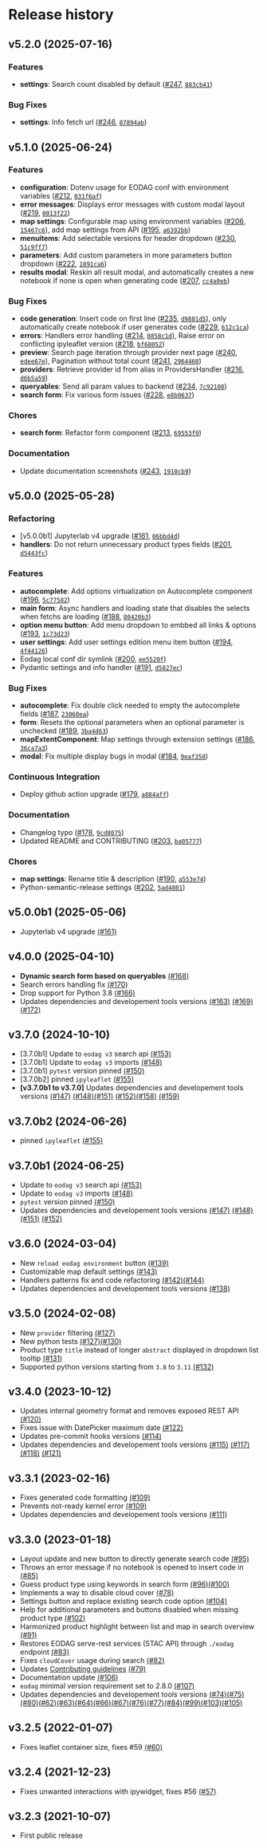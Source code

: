 # Release history

## v5.2.0 (2025-07-16)

### Features

- **settings**: Search count disabled by default
  ([#247](https://github.com/CS-SI/eodag-labextension/pull/247),
  [`883cb41`](https://github.com/CS-SI/eodag-labextension/commit/883cb41b4f95e11efba7174701f1a9b60554e456))

### Bug Fixes

- **settings**: Info fetch url ([#246](https://github.com/CS-SI/eodag-labextension/pull/246),
  [`87894ab`](https://github.com/CS-SI/eodag-labextension/commit/87894ab85b3c7cf33cd879c33d3a7de2403a59e6))

## v5.1.0 (2025-06-24)

### Features

- **configuration**: Dotenv usage for EODAG conf with environment variables
  ([#212](https://github.com/CS-SI/eodag-labextension/pull/212),
  [`031f6af`](https://github.com/CS-SI/eodag-labextension/commit/031f6af2b2960f47f994163e6f33b43c6ef4c1ac))
- **error messages**: Displays error messages with custom modal layout
  ([#219](https://github.com/CS-SI/eodag-labextension/pull/219),
  [`0013f22`](https://github.com/CS-SI/eodag-labextension/commit/0013f222b37b9865234b79967d015c3d9aecf588))
- **map settings**: Configurable map using environment variables
  ([#206](https://github.com/CS-SI/eodag-labextension/pull/206),
  [`15467c6`](https://github.com/CS-SI/eodag-labextension/commit/15467c68ee402ea65b459513dd098a95860e8a4a)), add map
  settings from API ([#195](https://github.com/CS-SI/eodag-labextension/pull/195),
  [`a6392bb`](https://github.com/CS-SI/eodag-labextension/commit/a6392bb29c3775068a30aec9a7e2758d440a5f33))
- **menuitems**: Add selectable versions for header dropdown
  ([#230](https://github.com/CS-SI/eodag-labextension/pull/230),
  [`51c9ff7`](https://github.com/CS-SI/eodag-labextension/commit/51c9ff7caa32e37988fbedd61c1f9c55d94b0fb6))
- **parameters**: Add custom parameters in more parameters button dropdown
  ([#222](https://github.com/CS-SI/eodag-labextension/pull/222),
  [`1891ca6`](https://github.com/CS-SI/eodag-labextension/commit/1891ca6493a18350b88ccac0a5b5f7a9143326e5))
- **results modal**: Reskin all result modal, and automatically creates a new notebook if none is open when generating
  code ([#207](https://github.com/CS-SI/eodag-labextension/pull/207),
  [`cc4a0eb`](https://github.com/CS-SI/eodag-labextension/commit/cc4a0eb661847c507e01b1dd744cedbc1c731178))

### Bug Fixes

- **code generation**: Insert code on first line ([#235](https://github.com/CS-SI/eodag-labextension/pull/235),
  [`d9881d5`](https://github.com/CS-SI/eodag-labextension/commit/d9881d5589efa8cd555826121c7561bf93bf3a12)), only
  automatically create notebook if user generates code
  ([#229](https://github.com/CS-SI/eodag-labextension/pull/229),
  [`612c1ca`](https://github.com/CS-SI/eodag-labextension/commit/612c1ca8c04d5713993cd988711f22bc0220265c))
- **errors**: Handlers error handling ([#214](https://github.com/CS-SI/eodag-labextension/pull/214),
  [`0858c1d`](https://github.com/CS-SI/eodag-labextension/commit/0858c1de28a5796b5588578550040982c52132c4)), Raise
  error on conflicting ipyleaflet version ([#218](https://github.com/CS-SI/eodag-labextension/pull/218),
  [`bf68052`](https://github.com/CS-SI/eodag-labextension/commit/bf680527b3f6fe217b57a971a26678348d046cd5))
- **preview**: Search page iteration through provider next page
  ([#240](https://github.com/CS-SI/eodag-labextension/pull/240),
  [`edee67e`](https://github.com/CS-SI/eodag-labextension/commit/edee67e6606f6d9d866054487d15fe889fb72d60)), Pagination
  without total count ([#241](https://github.com/CS-SI/eodag-labextension/pull/241),
  [`2964460`](https://github.com/CS-SI/eodag-labextension/commit/2964460d54da91a48a2dcf7b28545f86af528eb2))
- **providers**: Retrieve provider id from alias in ProvidersHandler
  ([#216](https://github.com/CS-SI/eodag-labextension/pull/216),
  [`d6b5a59`](https://github.com/CS-SI/eodag-labextension/commit/d6b5a59c064107e16ce472a0bca4c0bb14895f33))
- **queryables**: Send all param values to backend
  ([#234](https://github.com/CS-SI/eodag-labextension/pull/234),
  [`7c92108`](https://github.com/CS-SI/eodag-labextension/commit/7c92108fcbe6467abe7a9e2037ac9d1a28325f52))
- **search form**: Fix various form issues ([#228](https://github.com/CS-SI/eodag-labextension/pull/228),
  [`e8b0637`](https://github.com/CS-SI/eodag-labextension/commit/e8b063762cdbecd2a2b5ffa4087b2a4f0ae87772))

### Chores

- **search form**: Refactor form component ([#213](https://github.com/CS-SI/eodag-labextension/pull/213),
  [`69553f9`](https://github.com/CS-SI/eodag-labextension/commit/69553f94512121be836998daeccc9e82ce0bf468))

### Documentation

- Update documentation screenshots ([#243](https://github.com/CS-SI/eodag-labextension/pull/243),
  [`1910cb9`](https://github.com/CS-SI/eodag-labextension/commit/1910cb9dfcc11000a8407240382fb649ce1f95be))

## v5.0.0 (2025-05-28)

### Refactoring

- [v5.0.0b1] Jupyterlab v4 upgrade ([#161](https://github.com/CS-SI/eodag-labextension/pull/161),
  [`06bbd4d`](https://github.com/CS-SI/eodag-labextension/commit/06bbd4d7503c331193237e06c0dca03da9ca3d64))
- **handlers**: Do not return unnecessary product types fields
  ([#201](https://github.com/CS-SI/eodag-labextension/pull/201),
  [`d5443fc`](https://github.com/CS-SI/eodag-labextension/commit/d5443fca95650cfe67bba86c2af34cf55509b5cc))

### Features

- **autocomplete**: Add options virtualization on Autocomplete component
  ([#196](https://github.com/CS-SI/eodag-labextension/pull/196),
  [`5c77582`](https://github.com/CS-SI/eodag-labextension/commit/5c7758292961205951be7087bdcc1078a9223241))
- **main form**: Async handlers and loading state that disables the selects when fetchs are loading
  ([#188](https://github.com/CS-SI/eodag-labextension/pull/188),
  [`80420b3`](https://github.com/CS-SI/eodag-labextension/commit/80420b3c7a37a8dffa92e0df686b160b92bccea3))
- **option menu button**: Add menu dropdown to embbed all links & options
  ([#193](https://github.com/CS-SI/eodag-labextension/pull/193),
  [`1c73d23`](https://github.com/CS-SI/eodag-labextension/commit/1c73d2362cae0eeb751fa6270a84e46935ceb04d))
- **user settings**: Add user settings edition menu item button
  ([#194](https://github.com/CS-SI/eodag-labextension/pull/194),
  [`4f44126`](https://github.com/CS-SI/eodag-labextension/commit/4f44126a75f7bd8e54a26c45e3a1de0bd9fe5b14))
- Eodag local conf dir symlink ([#200](https://github.com/CS-SI/eodag-labextension/pull/200),
  [`ee5520f`](https://github.com/CS-SI/eodag-labextension/commit/ee5520ffb48fb2ba346fea5f4f4f71f9b153ff6b))
- Pydantic settings and info handler ([#191](https://github.com/CS-SI/eodag-labextension/pull/191),
  [`d5827ec`](https://github.com/CS-SI/eodag-labextension/commit/d5827ec6287979ea90ee139cd5939e59bca0c505))

### Bug Fixes

- **autocomplete**: Fix double click needed to empty the autocomplete fields
  ([#187](https://github.com/CS-SI/eodag-labextension/pull/187),
  [`23060ea`](https://github.com/CS-SI/eodag-labextension/commit/23060ea112b4bf6fcbd490f815fd22b832824c4e))
- **form**: Resets the optional parameters when an optional parameter is unchecked
  ([#189](https://github.com/CS-SI/eodag-labextension/pull/189),
  [`3ba4d63`](https://github.com/CS-SI/eodag-labextension/commit/3ba4d634945c030c4cae36b6610172be03f812dc))
- **mapExtentComponent**: Map settings through extension settings
  ([#186](https://github.com/CS-SI/eodag-labextension/pull/186),
  [`36ca7a3`](https://github.com/CS-SI/eodag-labextension/commit/36ca7a3dc3b6e61d39c70e7eb676a4a9d75dd9d1))
- **modal**: Fix multiple display bugs in modal
  ([#184](https://github.com/CS-SI/eodag-labextension/pull/184),
  [`9eaf358`](https://github.com/CS-SI/eodag-labextension/commit/9eaf3584461adc6e78f1500d524d2310f74ef376))

### Continuous Integration

- Deploy github action upgrade ([#179](https://github.com/CS-SI/eodag-labextension/pull/179),
  [`a884aff`](https://github.com/CS-SI/eodag-labextension/commit/a884aff138034f94fa617b9e0a4512cb93107f02))

### Documentation

- Changelog typo ([#178](https://github.com/CS-SI/eodag-labextension/pull/178),
  [`9cd8075`](https://github.com/CS-SI/eodag-labextension/commit/9cd80758e9f8fc59bfe23b873f78faa46330ccc1))
- Updated README and CONTRIBUTING ([#203](https://github.com/CS-SI/eodag-labextension/pull/203),
  [`ba05777`](https://github.com/CS-SI/eodag-labextension/commit/ba05777fedd94fd0c62ad26c0fc1cf89bc9c3d09))

### Chores

- **map settings**: Rename title & description
  ([#190](https://github.com/CS-SI/eodag-labextension/pull/190),
  [`a553e74`](https://github.com/CS-SI/eodag-labextension/commit/a553e741ffbd160e38a69e95e2ce35795eae62af))
- Python-semantic-release settings ([#202](https://github.com/CS-SI/eodag-labextension/pull/202),
  [`5ad4801`](https://github.com/CS-SI/eodag-labextension/commit/5ad48016ff73b6d147a605258b0fbe236c0baba1))

## v5.0.0b1 (2025-05-06)

- Jupyterlab v4 upgrade [(#161)](https://github.com/CS-SI/eodag-labextension/pull/161)

## v4.0.0 (2025-04-10)

- **Dynamic search form based on queryables** [(#168)](https://github.com/CS-SI/eodag-labextension/pull/168)
- Search errors handling fix [(#170)](https://github.com/CS-SI/eodag-labextension/pull/170)
- Drop support for Python 3.8 [(#166)](https://github.com/CS-SI/eodag-labextension/pull/166)
- Updates dependencies and developement tools versions [(#163)](https://github.com/CS-SI/eodag-labextension/pull/163)
  [(#169)](https://github.com/CS-SI/eodag-labextension/pull/169)[(#172)](https://github.com/CS-SI/eodag-labextension/pull/172)

## v3.7.0 (2024-10-10)

- [3.7.0b1] Update to `eodag v3` search api [(#153)](https://github.com/CS-SI/eodag-labextension/pull/153)
- [3.7.0b1] Update to `eodag v3` imports [(#148)](https://github.com/CS-SI/eodag-labextension/pull/148)
- [3.7.0b1] `pytest` version pinned [(#150)](https://github.com/CS-SI/eodag-labextension/pull/150)
- [3.7.0b2] pinned `ipyleaflet` [(#155)](https://github.com/CS-SI/eodag-labextension/pull/155)
- **[v3.7.0b1 to v3.7.0]** Updates dependencies and developement tools versions [(#147)](https://github.com/CS-SI/eodag-labextension/pull/147)
  [(#148)](https://github.com/CS-SI/eodag-labextension/pull/148)[(#151)](https://github.com/CS-SI/eodag-labextension/pull/151)
  [(#152)](https://github.com/CS-SI/eodag-labextension/pull/152)[(#158)](https://github.com/CS-SI/eodag-labextension/pull/158)
  [(#159)](https://github.com/CS-SI/eodag-labextension/pull/159)

## v3.7.0b2 (2024-06-26)

- pinned `ipyleaflet` [(#155)](https://github.com/CS-SI/eodag-labextension/pull/155)

## v3.7.0b1 (2024-06-25)

- Update to `eodag v3` search api [(#153)](https://github.com/CS-SI/eodag-labextension/pull/153)
- Update to `eodag v3` imports [(#148)](https://github.com/CS-SI/eodag-labextension/pull/148)
- `pytest` version pinned [(#150)](https://github.com/CS-SI/eodag-labextension/pull/150)
- Updates dependencies and developement tools versions [(#147)](https://github.com/CS-SI/eodag-labextension/pull/147)
  [(#148)](https://github.com/CS-SI/eodag-labextension/pull/148)[(#151)](https://github.com/CS-SI/eodag-labextension/pull/151)
  [(#152)](https://github.com/CS-SI/eodag-labextension/pull/152)

## v3.6.0 (2024-03-04)

- New `reload eodag environment` button [(#139)](https://github.com/CS-SI/eodag-labextension/pull/139)
- Customizable map default settings [(#143)](https://github.com/CS-SI/eodag-labextension/pull/143)
- Handlers patterns fix and code refactoring [(#142)](https://github.com/CS-SI/eodag-labextension/pull/142)[(#144)](https://github.com/CS-SI/eodag-labextension/pull/144)
- Updates dependencies and developement tools versions [(#138)](https://github.com/CS-SI/eodag-labextension/pull/138)

## v3.5.0 (2024-02-08)

- New `provider` filtering [(#127)](https://github.com/CS-SI/eodag-labextension/pull/127)
- New python tests [(#127)](https://github.com/CS-SI/eodag-labextension/pull/127)[(#130)](https://github.com/CS-SI/eodag-labextension/pull/130)
- Product type `title` instead of longer `abstract` displayed in dropdown list tooltip [(#131)](https://github.com/CS-SI/eodag-labextension/pull/131)
- Supported python versions starting from `3.8` to `3.11` [(#132)](https://github.com/CS-SI/eodag-labextension/pull/132)

## v3.4.0 (2023-10-12)

- Updates internal geometry format and removes exposed REST API [(#120)](https://github.com/CS-SI/eodag-labextension/pull/120)
- Fixes issue with DatePicker maximum date [(#122)](https://github.com/CS-SI/eodag-labextension/pull/122)
- Updates pre-commit hooks versions [(#114)](https://github.com/CS-SI/eodag-labextension/pull/114)
- Updates dependencies and developement tools versions [(#115)](https://github.com/CS-SI/eodag-labextension/pull/115)
  [(#117)](https://github.com/CS-SI/eodag-labextension/pull/117)[(#118)](https://github.com/CS-SI/eodag-labextension/pull/118)
  [(#121)](https://github.com/CS-SI/eodag-labextension/pull/121)

## v3.3.1 (2023-02-16)

- Fixes generated code formatting [(#109)](https://github.com/CS-SI/eodag-labextension/pull/109)
- Prevents not-ready kernel error [(#109)](https://github.com/CS-SI/eodag-labextension/pull/109)
- Updates dependencies and developement tools versions [(#111)](https://github.com/CS-SI/eodag-labextension/pull/111)

## v3.3.0 (2023-01-18)

- Layout update and new button to directly generate search code [(#95)](https://github.com/CS-SI/eodag-labextension/pull/95)
- Throws an error message if no notebook is opened to insert code in [(#85)](https://github.com/CS-SI/eodag-labextension/pull/85)
- Guess product type using keywords in search form [(#96)](https://github.com/CS-SI/eodag-labextension/pull/96)[(#100)](https://github.com/CS-SI/eodag-labextension/pull/100)
- Implements a way to disable cloud cover [(#78)](https://github.com/CS-SI/eodag-labextension/pull/78)
- Settings button and replace existing search code option [(#104)](https://github.com/CS-SI/eodag-labextension/pull/104)
- Help for additional parameters and buttons disabled when missing product type [(#102)](https://github.com/CS-SI/eodag-labextension/pull/102)
- Harmonized product highlight between list and map in search overview [(#91)](https://github.com/CS-SI/eodag-labextension/pull/91)
- Restores EODAG serve-rest services (STAC API) through `./eodag` endpoint
  [(#83)](https://github.com/CS-SI/eodag-labextension/pull/83)
- Fixes `cloudCover` usage during search [(#82)](https://github.com/CS-SI/eodag-labextension/pull/82)
- Updates [Contributing guidelines](https://github.com/CS-SI/eodag-labextension/blob/develop/CONTRIBUTING.md)
  [(#79)](https://github.com/CS-SI/eodag-labextension/pull/79)
- Documentation update [(#106)](https://github.com/CS-SI/eodag-labextension/pull/106)
- `eodag` minimal version requirement set to 2.8.0 [(#107)](https://github.com/CS-SI/eodag-labextension/pull/107)
- Updates dependencies and developement tools versions [(#74)](https://github.com/CS-SI/eodag-labextension/pull/74)[(#75)](https://github.com/CS-SI/eodag-labextension/pull/75)[(#80)](https://github.com/CS-SI/eodag-labextension/pull/80)[(#62)](https://github.com/CS-SI/eodag-labextension/pull/62)[(#63)](https://github.com/CS-SI/eodag-labextension/pull/63)[(#64)](https://github.com/CS-SI/eodag-labextension/pull/64)[(#66)](https://github.com/CS-SI/eodag-labextension/pull/66)[(#67)](https://github.com/CS-SI/eodag-labextension/pull/67)[(#76)](https://github.com/CS-SI/eodag-labextension/pull/76)[(#77)](https://github.com/CS-SI/eodag-labextension/pull/77)[(#84)](https://github.com/CS-SI/eodag-labextension/pull/84)[(#99)](https://github.com/CS-SI/eodag-labextension/pull/99)[(#103)](https://github.com/CS-SI/eodag-labextension/pull/103)[(#105)](https://github.com/CS-SI/eodag-labextension/pull/105)

## v3.2.5 (2022-01-07)

- Fixes leaflet container size, fixes #59 [(#60)](https://github.com/CS-SI/eodag-labextension/pull/60)

## v3.2.4 (2021-12-23)

- Fixes unwanted interactions with ipywidget, fixes #56 [(#57)](https://github.com/CS-SI/eodag-labextension/pull/57)

## v3.2.3 (2021-10-07)

- First public release
